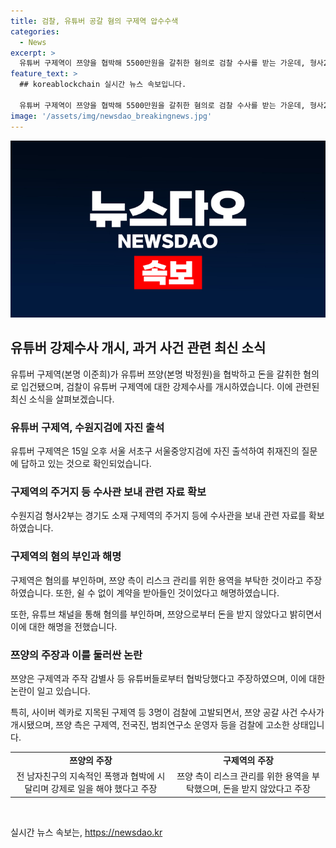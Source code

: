 ```yaml
---
title: 검찰, 유튜버 공갈 혐의 구제역 압수수색
categories:
  - News
excerpt: >
  유튜버 구제역이 쯔양을 협박해 5500만원을 갈취한 혐의로 검찰 수사를 받는 가운데, 형사2부는 구제역의 주거지를 수사해 관련 자료를 확보했다. 구제역은 쯔양과의 과거를 폭로하지 않겠다는 조건으로 돈을 받았다고 주장했지만, 이에 대해 구제역은 모든 혐의를 부인하며 무죄를 주장하고 있다. 이 사건으로 인해 사이버 렉카 유튜버들의 비판이 커지고 검찰에 고발당한 상황이다.
feature_text: >
  ## koreablockchain 실시간 뉴스 속보입니다.

  유튜버 구제역이 쯔양을 협박해 5500만원을 갈취한 혐의로 검찰 수사를 받는 가운데, 형사2부는 구제역의 주거지를 수사해 관련 자료를 확보했다. 구제역은 쯔양과의 과거를 폭로하지 않겠다는 조건으로 돈을 받았다고 주장했지만, 이에 대해 구제역은 모든 혐의를 부인하며 무죄를 주장하고 있다. 이 사건으로 인해 사이버 렉카 유튜버들의 비판이 커지고 검찰에 고발당한 상황이다.
image: '/assets/img/newsdao_breakingnews.jpg'
---
```


<p><img src="/assets/img/newsdao_breakingnews.jpg" alt="koreablockchain 속보" /></p>

<h2 data-ke-size="size26">유튜버 강제수사 개시, 과거 사건 관련 최신 소식</h2>

<p data-ke-size="size16">유튜버 구제역(본명 이준희)가 유튜버 쯔양(본명 박정원)을 협박하고 돈을 갈취한 혐의로 입건됐으며, 검찰이 유튜버 구제역에 대한 강제수사를 개시하였습니다. 이에 관련된 최신 소식을 살펴보겠습니다.</p>

<h3>유튜버 구제역, 수원지검에 자진 출석</h3>

<p data-ke-size="size16">유튜버 구제역은 15일 오후 서울 서초구 서울중앙지검에 자진 출석하여 취재진의 질문에 답하고 있는 것으로 확인되었습니다.</p>

<h3>구제역의 주거지 등 수사관 보내 관련 자료 확보</h3>

<p data-ke-size="size16">수원지검 형사2부는 경기도 소재 구제역의 주거지 등에 수사관을 보내 관련 자료를 확보하였습니다.</p>

<h3>구제역의 혐의 부인과 해명</h3>

<p data-ke-size="size16">구제역은 혐의를 부인하며, 쯔양 측이 리스크 관리를 위한 용역을 부탁한 것이라고 주장하였습니다. 또한, 쉴 수 없이 계약을 받아들인 것이었다고 해명하였습니다.</p>

<p data-ke-size="size16">또한, 유튜브 채널을 통해 혐의를 부인하며, 쯔양으로부터 돈을 받지 않았다고 밝히면서 이에 대한 해명을 전했습니다.</p>

<h3>쯔양의 주장과 이를 둘러싼 논란</h3>

<p data-ke-size="size16">쯔양은 구제역과 주작 감별사 등 유튜버들로부터 협박당했다고 주장하였으며, 이에 대한 논란이 일고 있습니다.</p>

<p data-ke-size="size16">특히, 사이버 렉카로 지목된 구제역 등 3명이 검찰에 고발되면서, 쯔양 공갈 사건 수사가 개시됐으며, 쯔양 측은 구제역, 전국진, 범죄연구소 운영자 등을 검찰에 고소한 상태입니다.</p>

<table>
    <tr>
        <td style="text-align: center; height: 17px;"><b>쯔양의 주장</b></td>
        <td style="text-align: center; height: 17px;"><b>구제역의 주장</b></td>
    </tr>
    <tr>
        <td style="text-align: center; height: 17px;">전 남자친구의 지속적인 폭행과 협박에 시달리며 강제로 일을 해야 했다고 주장</td>
        <td style="text-align: center; height: 17px;">쯔양 측이 리스크 관리를 위한 용역을 부탁했으며, 돈을 받지 않았다고 주장</td>
    </tr>
</table>

<p data-ke-size="size16">&nbsp;</p>
실시간 뉴스 속보는, <a href="https://newsdao.kr" rel="dofollow">https://newsdao.kr</a>


